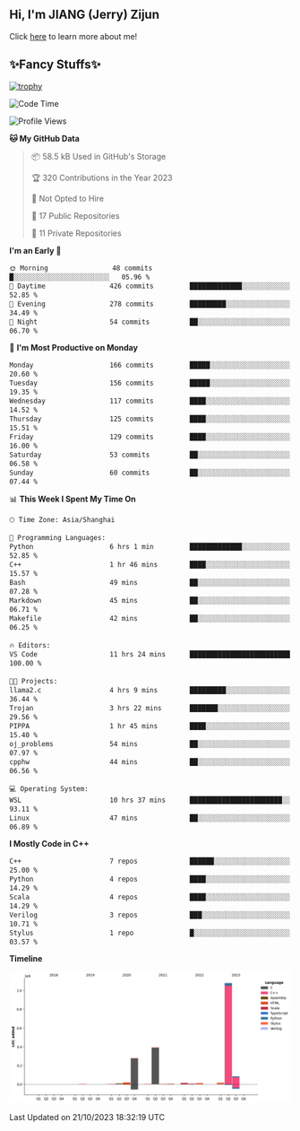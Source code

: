 ## Hi, I'm JIANG (Jerry) Zijun

Click [here](https://jzjerry.github.io/about/) to learn more about me!

## ✨Fancy Stuffs✨
[![trophy](https://github-profile-trophy.vercel.app/?username=jzjerry&theme=onedark)](https://github.com/ryo-ma/github-profile-trophy)
<!--START_SECTION:waka-->
![Code Time](http://img.shields.io/badge/Code%20Time-65%20hrs%2016%20mins-blue)

![Profile Views](http://img.shields.io/badge/Profile%20Views-0-blue)

**🐱 My GitHub Data** 

> 📦 58.5 kB Used in GitHub's Storage 
 > 
> 🏆 320 Contributions in the Year 2023
 > 
> 🚫 Not Opted to Hire
 > 
> 📜 17 Public Repositories 
 > 
> 🔑 11 Private Repositories 
 > 
**I'm an Early 🐤** 

```text
🌞 Morning                48 commits          █░░░░░░░░░░░░░░░░░░░░░░░░   05.96 % 
🌆 Daytime                426 commits         █████████████░░░░░░░░░░░░   52.85 % 
🌃 Evening                278 commits         █████████░░░░░░░░░░░░░░░░   34.49 % 
🌙 Night                  54 commits          ██░░░░░░░░░░░░░░░░░░░░░░░   06.70 % 
```
📅 **I'm Most Productive on Monday** 

```text
Monday                   166 commits         █████░░░░░░░░░░░░░░░░░░░░   20.60 % 
Tuesday                  156 commits         █████░░░░░░░░░░░░░░░░░░░░   19.35 % 
Wednesday                117 commits         ████░░░░░░░░░░░░░░░░░░░░░   14.52 % 
Thursday                 125 commits         ████░░░░░░░░░░░░░░░░░░░░░   15.51 % 
Friday                   129 commits         ████░░░░░░░░░░░░░░░░░░░░░   16.00 % 
Saturday                 53 commits          ██░░░░░░░░░░░░░░░░░░░░░░░   06.58 % 
Sunday                   60 commits          ██░░░░░░░░░░░░░░░░░░░░░░░   07.44 % 
```


📊 **This Week I Spent My Time On** 

```text
🕑︎ Time Zone: Asia/Shanghai

💬 Programming Languages: 
Python                   6 hrs 1 min         █████████████░░░░░░░░░░░░   52.85 % 
C++                      1 hr 46 mins        ████░░░░░░░░░░░░░░░░░░░░░   15.57 % 
Bash                     49 mins             ██░░░░░░░░░░░░░░░░░░░░░░░   07.28 % 
Markdown                 45 mins             ██░░░░░░░░░░░░░░░░░░░░░░░   06.71 % 
Makefile                 42 mins             ██░░░░░░░░░░░░░░░░░░░░░░░   06.25 % 

🔥 Editors: 
VS Code                  11 hrs 24 mins      █████████████████████████   100.00 % 

🐱‍💻 Projects: 
llama2.c                 4 hrs 9 mins        █████████░░░░░░░░░░░░░░░░   36.44 % 
Trojan                   3 hrs 22 mins       ███████░░░░░░░░░░░░░░░░░░   29.56 % 
PIPPA                    1 hr 45 mins        ████░░░░░░░░░░░░░░░░░░░░░   15.40 % 
oj_problems              54 mins             ██░░░░░░░░░░░░░░░░░░░░░░░   07.97 % 
cpphw                    44 mins             ██░░░░░░░░░░░░░░░░░░░░░░░   06.56 % 

💻 Operating System: 
WSL                      10 hrs 37 mins      ███████████████████████░░   93.11 % 
Linux                    47 mins             ██░░░░░░░░░░░░░░░░░░░░░░░   06.89 % 
```

**I Mostly Code in C++** 

```text
C++                      7 repos             ██████░░░░░░░░░░░░░░░░░░░   25.00 % 
Python                   4 repos             ████░░░░░░░░░░░░░░░░░░░░░   14.29 % 
Scala                    4 repos             ████░░░░░░░░░░░░░░░░░░░░░   14.29 % 
Verilog                  3 repos             ███░░░░░░░░░░░░░░░░░░░░░░   10.71 % 
Stylus                   1 repo              █░░░░░░░░░░░░░░░░░░░░░░░░   03.57 % 
```



**Timeline**

![Lines of Code chart](https://raw.githubusercontent.com/Jzjerry/Jzjerry/main/assets/bar_graph.png)


 Last Updated on 21/10/2023 18:32:19 UTC
<!--END_SECTION:waka-->

